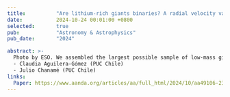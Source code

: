```yaml
---
title:          "Are lithium-rich giants binaries? A radial velocity variability analysis of 1400 giants"
date:           2024-10-24 00:01:00 +0800
selected:       true
pub:            "Astronomy & Astrophysics"
pub_date:       "2024"

abstract: >-
  Photo by ESO. We assembled the largest possible sample of low-mass giants with well-measured Li abundances, to determine with high statistical significance the close binary fractions of Li-rich and Li-normal giants, and thus test the binary interaction scenario for the emergence of Li-rich giants.
  - Claudia Aguilera-Gómez (PUC Chile)
  - Julio Chanamé (PUC Chile)
links:
  Paper: https://www.aanda.org/articles/aa/full_html/2024/10/aa49106-23/aa49106-23.html
---
```

